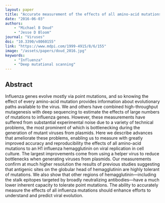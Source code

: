 ```yaml
---
layout: paper
title: "Accurate measurement of the effects of all amino-acid mutations on influenza hemagglutinin"
date: "2016-06-03"
authors: 
    - "Michael B Doud"
    - "Jesse D Bloom"
journal: "Viruses"
doi: "10.3390/v8060155"
link: "https://www.mdpi.com/1999-4915/8/6/155"
image: "/assets/papers/doud_2016.jpg"
keywords:
    - "Influenza"
    - "Deep mutational scanning"
---
```


## Abstract

Influenza genes evolve mostly via point mutations, and so knowing the effect of every amino-acid mutation provides information about evolutionary paths available to the virus. We and others have combined high-throughput mutagenesis with deep sequencing to estimate the effects of large numbers of mutations to influenza genes. However, these measurements have suffered from substantial experimental noise due to a variety of technical problems, the most prominent of which is bottlenecking during the generation of mutant viruses from plasmids. Here we describe advances that ameliorate these problems, enabling us to measure with greatly improved accuracy and reproducibility the effects of all amino-acid mutations to an H1 influenza hemagglutinin on viral replication in cell culture. The largest improvements come from using a helper virus to reduce bottlenecks when generating viruses from plasmids. Our measurements confirm at much higher resolution the results of previous studies suggesting that antigenic sites on the globular head of hemagglutinin are highly tolerant of mutations. We also show that other regions of hemagglutinin—including the stalk epitopes targeted by broadly neutralizing antibodies—have a much lower inherent capacity to tolerate point mutations. The ability to accurately measure the effects of all influenza mutations should enhance efforts to understand and predict viral evolution.
